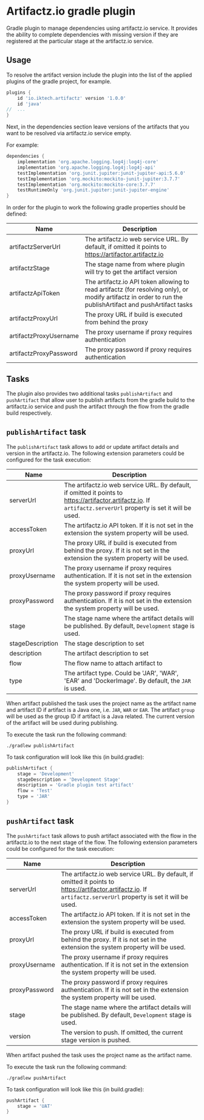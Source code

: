 # Artifactz.io gradle plugin

Gradle plugin to manage dependencies using artifactz.io service.
It provides the ability to complete dependencies with missing version
if they are registered at the particular stage at the artifactz.io service.

## Usage
To resolve the artifact version include the plugin into the list of the applied
plugins of the gradle project, for example.
```groovy
plugins {
    id 'io.iktech.artifactz' version '1.0.0'
    id 'java'
//  ...    
}
```

Next, in the dependencies section leave versions of the artifacts that you want to be resolved via artifactz.io service empty.

For example:
```groovy
dependencies {
    implementation 'org.apache.logging.log4j:log4j-core'
    implementation 'org.apache.logging.log4j:log4j-api'
    testImplementation 'org.junit.jupiter:junit-jupiter-api:5.6.0'
    testImplementation 'org.mockito:mockito-junit-jupiter:3.7.7'
    testImplementation 'org.mockito:mockito-core:3.7.7'
    testRuntimeOnly 'org.junit.jupiter:junit-jupiter-engine'
}
```

In order for the plugin to work the following gradle properties should be defined:

Name | Description
---|---
artifactzServerUrl | The artifactz.io web service URL. By default, if omitted it points to https://artifactor.artifactz.io
artifactzStage | The stage name from where plugin will try to get the artifact version
artifactzApiToken | The artifactz.io API token allowing to read artifactz (for resolving only), or modify artifactz in order to run the publishArtifact and pushArtifact tasks
artifactzProxyUrl | The proxy URL if build is executed from behind the proxy
artifactzProxyUsername | The proxy username if proxy requires authentication
artifactzProxyPassword | The proxy password if proxy requires authentication

## Tasks
The plugin also provides two additional tasks
`publishArtifact` and `pushArtifact` that allow user to publish artifacts from the gradle build to the artifactz.io service
and push the artifact through the flow from the gradle build respectively.

## `publishArtifact` task
The `publishArtifact` task allows to add or update artifact details and version in the artifactz.io.
The following extension parameters could be configured for the task execution:

Name | Description
---|---
serverUrl | The artifactz.io web service URL. By default, if omitted it points to https://artifactor.artifactz.io. If `artifactz.serverUrl` property is set it will be used.
accessToken | The artifactz.io API token. If it is not set in the extension the system property will be used.
proxyUrl | The proxy URL if build is executed from behind the proxy. If it is not set in the extension the system property will be used.
proxyUsername | The proxy username if proxy requires authentication. If it is not set in the extension the system property will be used.
proxyPassword | The proxy password if proxy requires authentication. If it is not set in the extension the system property will be used.
stage | The stage name where the artifact details will be published. By default, `Development` stage is used.
stageDescription | The stage description to set
description | The artifact description to set
flow | The flow name to attach artifact to
type | The artifact type. Could be 'JAR', 'WAR', 'EAR' and 'DockerImage'. By default, the `JAR` is used.

When artifact published the task uses the project name as the artifact name and artifact ID if artifact is a Java one, i.e. `JAR`, `WAR` or `EAR`.
The artifact `group` will be used as the group ID if artifact is a Java related.
The current version of the artifact will be used during publishing.

To execute the task run the following command:
```shell
./gradlew publishArtifact
```

To task configuration will look like this (in build.gradle):
```groovy
publishArtifact {
    stage = 'Development'
    stageDescription = 'Development Stage'
    description = 'Gradle plugin test artifact'
    flow = 'Test'
    type = 'JAR'
}
```

## `pushArtifact` task
The `pushArtifact` task allows to push artifact associated with the flow in the artifactz.io to the next stage of the flow.
The following extension parameters could be configured for the task execution:

Name | Description
---|---
serverUrl | The artifactz.io web service URL. By default, if omitted it points to https://artifactor.artifactz.io. If `artifactz.serverUrl` property is set it will be used.
accessToken | The artifactz.io API token. If it is not set in the extension the system property will be used.
proxyUrl | The proxy URL if build is executed from behind the proxy. If it is not set in the extension the system property will be used.
proxyUsername | The proxy username if proxy requires authentication. If it is not set in the extension the system property will be used.
proxyPassword | The proxy password if proxy requires authentication. If it is not set in the extension the system property will be used.
stage | The stage name where the artifact details will be published. By default, `Development` stage is used.
version | The version to push. If omitted, the current stage version is pushed.

When artifact pushed the task uses the project name as the artifact name.

To execute the task run the following command:
```shell
./gradlew pushArtifact
```

To task configuration will look like this (in build.gradle):
```groovy
pushArtifact {
    stage = 'UAT'
}
```
